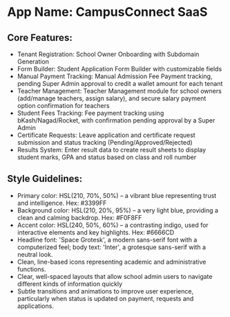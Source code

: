 # **App Name**: CampusConnect SaaS

## Core Features:

- Tenant Registration: School Owner Onboarding with Subdomain Generation
- Form Builder: Student Application Form Builder with customizable fields
- Manual Payment Tracking: Manual Admission Fee Payment tracking, pending Super Admin approval to credit a wallet amount for each tenant
- Teacher Management: Teacher Management module for school owners (add/manage teachers, assign salary), and secure salary payment option confirmation for teachers
- Student Fees Tracking: Fee payment tracking using bKash/Nagad/Rocket, with confirmation pending approval by a Super Admin
- Certificate Requests: Leave application and certificate request submission and status tracking (Pending/Approved/Rejected)
- Results System: Enter result data to create result sheets to display student marks, GPA and status based on class and roll number

## Style Guidelines:

- Primary color: HSL(210, 70%, 50%) – a vibrant blue representing trust and intelligence. Hex: #3399FF
- Background color: HSL(210, 20%, 95%) – a very light blue, providing a clean and calming backdrop. Hex: #F0F8FF
- Accent color: HSL(240, 50%, 60%) – a contrasting indigo, used for interactive elements and key highlights. Hex: #6666CD
- Headline font: 'Space Grotesk', a modern sans-serif font with a computerized feel; body text: 'Inter', a grotesque sans-serif with a neutral look.
- Clean, line-based icons representing academic and administrative functions.
- Clear, well-spaced layouts that allow school admin users to navigate different kinds of information quickly
- Subtle transitions and animations to improve user experience, particularly when status is updated on payment, requests and applications.